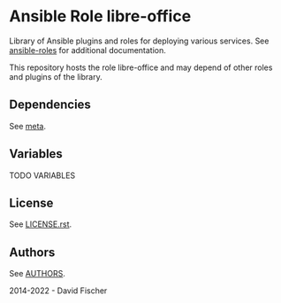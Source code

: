 # Ansible Role libre-office

Library of Ansible plugins and roles for deploying various services.
See [ansible-roles](https://github.com/davidfischer-ch/ansible-roles) for additional documentation.

This repository hosts the role libre-office and may depend of other roles and plugins of the library.

## Dependencies

See [meta](meta/main.yml).

## Variables

TODO VARIABLES

## License

See [LICENSE.rst](LICENSE.rst).

## Authors

See [AUTHORS](AUTHORS).

2014-2022 - David Fischer
